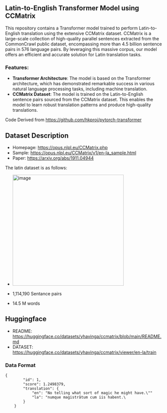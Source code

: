 
## Latin-to-English Transformer Model using CCMatrix

This repository contains a Transformer model trained to perform Latin-to-English translation using the extensive CCMatrix dataset. CCMatrix is a large-scale collection of high-quality parallel sentences extracted from the CommonCrawl public dataset, encompassing more than 4.5 billion sentence pairs in 576 language pairs. By leveraging this massive corpus, our model offers an efficient and accurate solution for Latin translation tasks.

### Features:
- **Transformer Architecture**: The model is based on the Transformer architecture, which has demonstrated remarkable success in various natural language processing tasks, including machine translation.
- **CCMatrix Dataset**: The model is trained on the Latin-to-English sentence pairs sourced from the CCMatrix dataset. This enables the model to learn robust translation patterns and produce high-quality translations.



Code Derived from https://github.com/hkproj/pytorch-transformer 

## Dataset Description

- Homepage: https://opus.nlpl.eu/CCMatrix.php
- Sample: https://opus.nlpl.eu/CCMatrix/v1/en-la_sample.html
- Paper: https://arxiv.org/abs/1911.04944

The latin dataset is as follows:
- <img width="356" alt="image" src="https://github.com/bfalkowski/latinTransformerV1/assets/89485571/5f2934f0-59bc-4d3c-978f-ca88ad99fd19">

- 1,114,190 Sentance pairs
- 14.5 M words

## Huggingface
- README: https://huggingface.co/datasets/yhavinga/ccmatrix/blob/main/README.md
- DATASET: https://huggingface.co/datasets/yhavinga/ccmatrix/viewer/en-la/train


### Data Format
```
{
        "id": 1,
        "score": 1.2498379,
        "translation": {
            "en": "No telling what sort of magic he might have.\""
            "la": "numque magistrâtum cum iis habent.\
        }
    }
```


